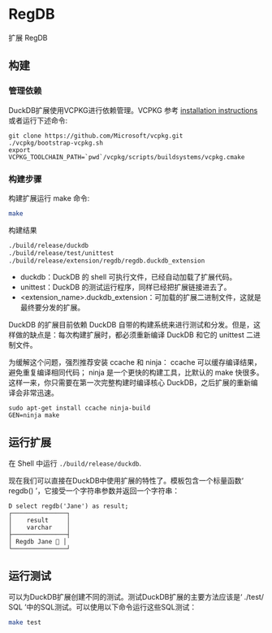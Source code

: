 # RegDB

扩展 RegDB

## 构建
### 管理依赖

DuckDB扩展使用VCPKG进行依赖管理。VCPKG 参考 [installation instructions](https://vcpkg.io/en/getting-started) 或者运行下述命令:

```shell
git clone https://github.com/Microsoft/vcpkg.git
./vcpkg/bootstrap-vcpkg.sh
export VCPKG_TOOLCHAIN_PATH=`pwd`/vcpkg/scripts/buildsystems/vcpkg.cmake
```

### 构建步骤

构建扩展运行 make 命令:
```sh
make
```

构建结果
```sh
./build/release/duckdb
./build/release/test/unittest
./build/release/extension/regdb/regdb.duckdb_extension
```

- duckdb：DuckDB 的 shell 可执行文件，已经自动加载了扩展代码。
- unittest：DuckDB 的测试运行程序，同样已经把扩展链接进去了。
- <extension_name>.duckdb_extension：可加载的扩展二进制文件，这就是最终要分发的扩展。

DuckDB 的扩展目前依赖 DuckDB 自带的构建系统来进行测试和分发。但是，这样做的缺点是：每次构建扩展时，都必须重新编译 DuckDB 和它的 unittest 二进制文件。

为缓解这个问题，强烈推荐安装 ccache 和 ninja： ccache 可以缓存编译结果，避免重复编译相同代码；
ninja 是一个更快的构建工具，比默认的 make 快很多。 这样一来，你只需要在第一次完整构建时编译核心 DuckDB，之后扩展的重新编译会非常迅速。

```
sudo apt-get install ccache ninja-build
GEN=ninja make
```

## 运行扩展

在 Shell 中运行 `./build/release/duckdb`.

现在我们可以直接在DuckDB中使用扩展的特性了。模板包含一个标量函数‘ regdb() ’，它接受一个字符串参数并返回一个字符串：

```
D select regdb('Jane') as result;
┌───────────────┐
│    result     │
│    varchar    │
├───────────────┤
│ Regdb Jane 🐥 │
└───────────────┘
```

## 运行测试

可以为DuckDB扩展创建不同的测试。测试DuckDB扩展的主要方法应该是‘ ./test/ SQL ’中的SQL测试。可以使用以下命令运行这些SQL测试：

```sh
make test
```
